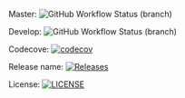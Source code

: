 Master: ![GitHub Workflow Status (branch)](https://img.shields.io/github/actions/workflow/status/piafle3005/group3/main.yml?branch=master)

Develop: ![GitHub Workflow Status (branch)](https://img.shields.io/github/actions/workflow/status/piafle3005/group3/main.yml?branch=develop)

Codecove: [![codecov](https://codecov.io/gh/piafle3005/group3/graph/badge.svg?token=XYE7I94L74)](https://codecov.io/gh/piafle3005/group3)

Release name: [![Releases](https://img.shields.io/github/release/piafle3005/group3/all.svg?style=flat-square)](https://github.com/piafle3005/group3/releases)

License: [![LICENSE](https://img.shields.io/github/license/piafle3005/group3.svg?style=flat-square)](https://github.com/piafle3005/group3/blob/master/LICENSE)